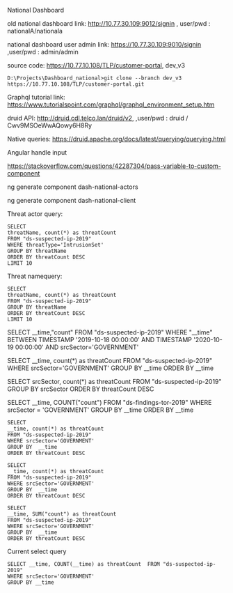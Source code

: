 National Dashboard



old national dashboard link: http://10.77.30.109:9012/signin , user/pwd : nationalA/nationala

national dashboard user admin link: https://10.77.30.109:9010/signin ,user/pwd : admin/admin

source code: https://10.77.10.108/TLP/customer-portal, dev_v3

```
D:\Projects\Dashboard_national>git clone --branch dev_v3 https://10.77.10.108/TLP/customer-portal.git
```

Graphql tutorial link: https://www.tutorialspoint.com/graphql/graphql_environment_setup.htm

druid API: http://druid.cdl.telco.lan/druid/v2, ,user/pwd : druid / Cwv9MSOeWwAQowy6H8Ry

Native queries: https://druid.apache.org/docs/latest/querying/querying.html



Angular handle input

https://stackoverflow.com/questions/42287304/pass-variable-to-custom-component





ng generate component dash-national-actors

ng generate component dash-national-client



Threat actor query: 

```
SELECT
threatName, count(*) as threatCount
FROM "ds-suspected-ip-2019"
WHERE threatType='IntrusionSet'
GROUP BY threatName
ORDER BY threatCount DESC
LIMIT 10

```

Threat namequery: 

```
SELECT
threatName, count(*) as threatCount
FROM "ds-suspected-ip-2019"
GROUP BY threatName
ORDER BY threatCount DESC
LIMIT 10
```



SELECT __time,"count"
FROM "ds-suspected-ip-2019"
WHERE "__time" BETWEEN TIMESTAMP '2019-10-18 00:00:00' AND TIMESTAMP '2020-10-19 00:00:00' AND srcSector='GOVERNMENT'



SELECT
__time, count(*) as threatCount
FROM "ds-suspected-ip-2019"
WHERE srcSector='GOVERNMENT'
GROUP BY __time
ORDER BY __time

SELECT
srcSector, count(*) as threatCount
FROM "ds-suspected-ip-2019"
GROUP BY srcSector
ORDER BY threatCount DESC



SELECT __time, COUNT("count")
FROM "ds-findings-tor-2019"
WHERE srcSector = 'GOVERNMENT'
GROUP BY __time
ORDER BY __time



```
SELECT
__time, count(*) as threatCount
FROM "ds-suspected-ip-2019"
WHERE srcSector='GOVERNMENT'
GROUP BY  __time
ORDER BY threatCount DESC
```

```
SELECT
__time, count(*) as threatCount
FROM "ds-suspected-ip-2019"
WHERE srcSector='GOVERNMENT'
GROUP BY  __time
ORDER BY threatCount DESC
```

```
SELECT
__time, SUM("count") as threatCount
FROM "ds-suspected-ip-2019"
WHERE srcSector='GOVERNMENT'
GROUP BY  __time
ORDER BY threatCount DESC
```

Current select query

```
SELECT __time, COUNT(__time) as threatCount  FROM "ds-suspected-ip-2019"
WHERE srcSector='GOVERNMENT' 
GROUP BY __time
```

